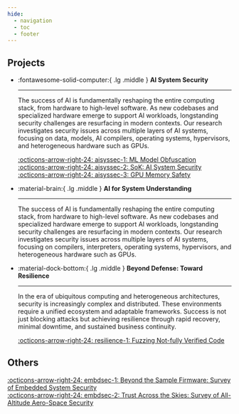 ```yaml
---
hide:
  - navigation
  - toc
  - footer
---
```


<style>
  /* Hide this page's first H1 */
  .md-typeset h1:first-of-type { display: none !important; }
  /* Optional: hide the floating action buttons next to the H1 */
  .md-content__button { display: none !important; }
</style>

## Projects

<div class="grid cards" markdown>

-   :fontawesome-solid-computer:{ .lg .middle } __AI System Security__

    ---

    The success of AI is fundamentally reshaping the entire computing stack,
    from hardware to high-level software. As new codebases and specialized
    hardware emerge to support AI workloads, longstanding security challenges
    are resurfacing in modern contexts. Our research investigates security
    issues across multiple layers of AI systems, focusing on data, models, AI
    compilers, operating systems, hypervisors, and heterogeneous hardware such
    as GPUs.

    [:octicons-arrow-right-24: aisyssec-1: ML Model Obfuscation](ai-syssec.md#machine-learning-model-obfuscation)  
    [:octicons-arrow-right-24: aisyssec-2: SoK: AI System Security]()  
    [:octicons-arrow-right-24: aisyssec-3: GPU Memory Safety]()

-   :material-brain:{ .lg .middle } __AI for System Understanding__

    ---

    The success of AI is fundamentally reshaping the entire computing stack,
    from hardware to high-level software. As new codebases and specialized
    hardware emerge to support AI workloads, longstanding security challenges
    are resurfacing in modern contexts. Our research investigates security
    issues across multiple layers of AI systems, focusing on compilers,
    interpreters, operating systems, hypervisors, and heterogeneous hardware
    such as GPUs.

    <!-- [:octicons-arrow-right-24: Customization](#) -->

-   :material-dock-bottom:{ .lg .middle } __Beyond Defense: Toward Resilience__

    ---

    In the era of ubiquitous computing and heterogeneous architectures, security
    is increasingly complex and distributed. These environments require a
    unified ecosystem and adaptable frameworks. Success is not just blocking
    attacks but achieving resilience through rapid recovery, minimal downtime,
    and sustained business continuity.

    [:octicons-arrow-right-24: resilience-1: Fuzzing Not-fully Verified Code]()

    <!-- [:octicons-arrow-right-24: License](#) -->

</div>

## Others

[:octicons-arrow-right-24: embdsec-1: Beyond the Sample Firmware: Survey of Embedded System Security](surveys.md/#beyond-the-sample-firmware-survey-of-embedded-system-security)  
[:octicons-arrow-right-24: embdsec-2: Trust Across the Skies: Survey of All-Altitude Aero-Space Security](surveys.md/#trust-across-the-skies-survey-of-all-altitude-aero-space-security)  
<!-- [:octicons-arrow-right-24: Hacking Culture](surveys.md#hacking-culture) -->

<!--
<details>
<summary>Academic Family Tree of Computer Science Scholars</summary>
<div style="margin-top:1em; margin-bottom:1em; margin-left:2em">
</div>
</details>

<details>
<summary>Lines of Code on Earth</summary>
<div style="margin-top:1em; margin-bottom:1em; margin-left:2em">
</div>
</details>
-->
